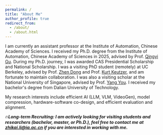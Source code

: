 ```yaml
---
permalink: /
title: "About Me"
author_profile: true
redirect_from: 
  - /about/
  - /about.html
---
```


I am currently an assistant professor at the Institute of Automation, Chinese Academy of Sciences. I received my Ph.D. degree from the Institute of Automation, Chinese Academy of Sciences in 2025, advised by Prof. [Qingyi Gu](https://people.ucas.ac.cn/~0046676). 
During my Ph.D. journey, I was awarded CAS Presidential Scholarship and National Scholarship.
I was a visiting PhD student (remotely) at UC Berkeley, advised by Prof. [Zhen Dong](https://dong-zhen.com/) and Prof. [Kurt Keutzer](https://scholar.google.com/citations?user=ID9QePIAAAAJ), and am fortunate to maintain collaboration. I was also a visiting scholar at the National University of Singapore, advised by Prof. [Yang You](https://www.comp.nus.edu.sg/~youy/). I received my bachelor's degree from Dalian University of Technology.

My research interests include efficient AI (LLM, VLM, VideoGen), model compression, hardware-software co-design, and efficient evaluation and alignment. 

🔥***Long-term Recruiting: I am actively looking for visiting students and researchers (bachelor, master, or Ph.D.), feel free to contact me at zhikai.li@ia.ac.cn if you are interested in working with me.***